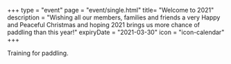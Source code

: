 +++
type = "event"
page = "event/single.html"
title= "Welcome to 2021"
description = "Wishing all our members, families and friends a very Happy and Peaceful Christmas and hoping 2021 brings us more chance of paddling than this year!"
expiryDate = "2021-03-30"
icon = "icon-calendar"
+++

Training for paddling.
